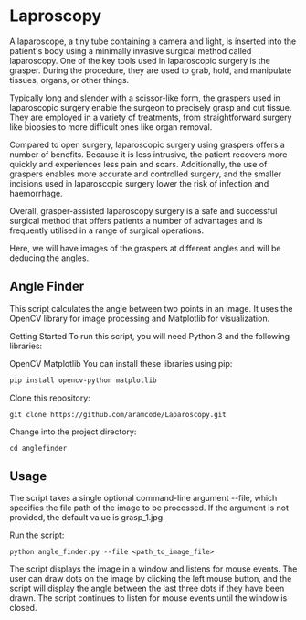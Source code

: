 # Laproscopy

A laparoscope, a tiny tube containing a camera and light, is inserted into the patient's body using a minimally invasive surgical method called laparoscopy. One of the key tools used in laparoscopic surgery is the grasper. During the procedure, they are used to grab, hold, and manipulate tissues, organs, or other things. 

Typically long and slender with a scissor-like form, the graspers used in laparoscopic surgery enable the surgeon to precisely grasp and cut tissue. They are employed in a variety of treatments, from straightforward surgery like biopsies to more difficult ones like organ removal.

Compared to open surgery, laparoscopic surgery using graspers offers a number of benefits. Because it is less intrusive, the patient recovers more quickly and experiences less pain and scars. Additionally, the use of graspers enables more accurate and controlled surgery, and the smaller incisions used in laparoscopic surgery lower the risk of infection and haemorrhage.

Overall, grasper-assisted laparoscopy surgery is a safe and successful surgical method that offers patients a number of advantages and is frequently utilised in a range of surgical operations.

Here, we will have images of the graspers at different angles and will be deducing the angles. 

## Angle Finder

This script calculates the angle between two points in an image. It uses the OpenCV library for image processing and Matplotlib for visualization.

Getting Started
To run this script, you will need Python 3 and the following libraries:

OpenCV
Matplotlib
You can install these libraries using pip:

``` bash
pip install opencv-python matplotlib
```

Clone this repository:

```
git clone https://github.com/aramcode/Laparoscopy.git
```

Change into the project directory:

```
cd anglefinder
```

## Usage

The script takes a single optional command-line argument --file, which specifies the file path of the image to be processed. If the argument is not provided, the default value is grasp_1.jpg.

Run the script:

```
python angle_finder.py --file <path_to_image_file>
```

The script displays the image in a window and listens for mouse events. The user can draw dots on the image by clicking the left mouse button, and the script will display the angle between the last three dots if they have been drawn. The script continues to listen for mouse events until the window is closed.

